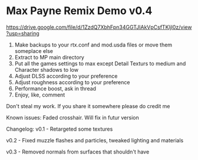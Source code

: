 # Max Payne Remix Demo v0.4

https://drive.google.com/file/d/1ZzdQ7XbhFpn34GGTJIAkVpCsfTKljl0z/view?usp=sharing

1. Make backups to your rtx.conf and mod.usda files or move them someplace else
2. Extract to MP main directory
3. Put all the games settings to max except Detail Texturs to medium and Character shadows to low
4. Adjust DLSS according to your preference
5. Adjust roughness according to your preference
6. Performance boost, ask in thread
7. Enjoy, like, comment

Don't steal my work. If you share it somewhere please do credit me

Known issues: Faded crosshair. Will fix in futur version

Changelog:
v0.1 - Retargeted some textures

v0.2 - Fixed muzzle flashes and particles, tweaked lighting and materials

v0.3 - Removed normals from surfaces that shouldn't have
